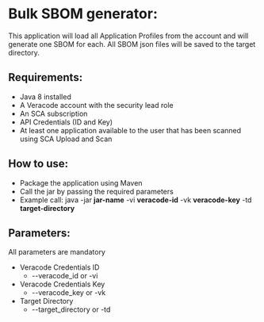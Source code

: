 # Bulk SBOM generator:
This application will load all Application Profiles from the account and will generate one SBOM for each. 
All SBOM json files will be saved to the target directory.

## Requirements:
- Java 8 installed
- A Veracode account with the security lead role
- An SCA subscription
- API Credentials (ID and Key)
- At least one application available to the user that has been scanned using SCA Upload and Scan

## How to use:
- Package the application using Maven
- Call the jar by passing the required parameters
- Example call: java -jar **jar-name** -vi **veracode-id** -vk **veracode-key** -td **target-directory**

## Parameters:
All parameters are mandatory
- Veracode Credentials ID
  - --veracode_id or -vi
- Veracode Credentials Key
  - --veracode_key or -vk
- Target Directory
  - --target_directory or -td
